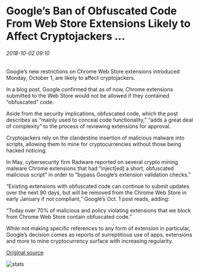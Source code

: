# Google’s Ban of Obfuscated Code From Web Store Extensions Likely to Affect Cryptojackers ...

###### 2018-10-02 09:10

Google’s new restrictions on Chrome Web Store extensions introduced Monday, October 1, are likely to affect cryptojackers.

In a blog post, Google confirmed that as of now, Chrome extensions submitted to the Web Store would not be allowed if they contained “obfuscated” code.

Aside from the security implications, obfuscated code, which the post describes as “mainly used to conceal code functionality,” “adds a great deal of complexity” to the process of reviewing extensions for approval.

Cryptojackers rely on the clandestine insertion of malicious malware into scripts, allowing them to mine for cryptocurrencies without those being hacked noticing.

In May, cybersecurity firm Radware reported on several crypto mining malware Chrome extensions that had “inject\[ed\] a short, obfuscated malicious script” in order to “bypass Google’s extension validation checks.”

“Existing extensions with obfuscated code can continue to submit updates over the next 90 days, but will be removed from the Chrome Web Store in early January if not compliant,” Google’s Oct. 1 post reads, adding:

“Today over 70% of malicious and policy violating extensions that we block from Chrome Web Store contain obfuscated code.”

While not making specific references to any form of extension in particular, Google’s decision comes as reports of surreptitious use of apps, extensions and more to mine cryptocurrency surface with increasing regularity.

[Original source](https://cointelegraph.com/news/googles-ban-of-obfuscated-code-from-web-store-extensions-likely-to-affect-cryptojackers)

![stats](https://c.statcounter.com/11760860/0/a89fa40b/1/ "stats")